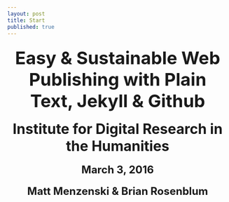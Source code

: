 ```yaml
---
layout: post
title: Start
published: true
---
```


<div style="text-align:center;">

<h1 style="margin:0 auto;text-align:center;font-size:2.5rem;padding:10px 0;">Easy &amp; Sustainable Web Publishing with Plain Text, Jekyll & Github</h1>

<h3 style="margin:0 auto;text-align:center;font-size:2rem;padding:10px 0;">Institute for Digital Research in the Humanities</h3>

<h4 style="margin:0 auto;text-align:center;font-size:1.5rem;padding:10px 0;">March 3, 2016</h3>

<h4 style="margin:0 auto;text-align:center;font-size:1.5rem;padding:10px 0;">Matt Menzenski &amp; Brian Rosenblum</h3>

</div>
